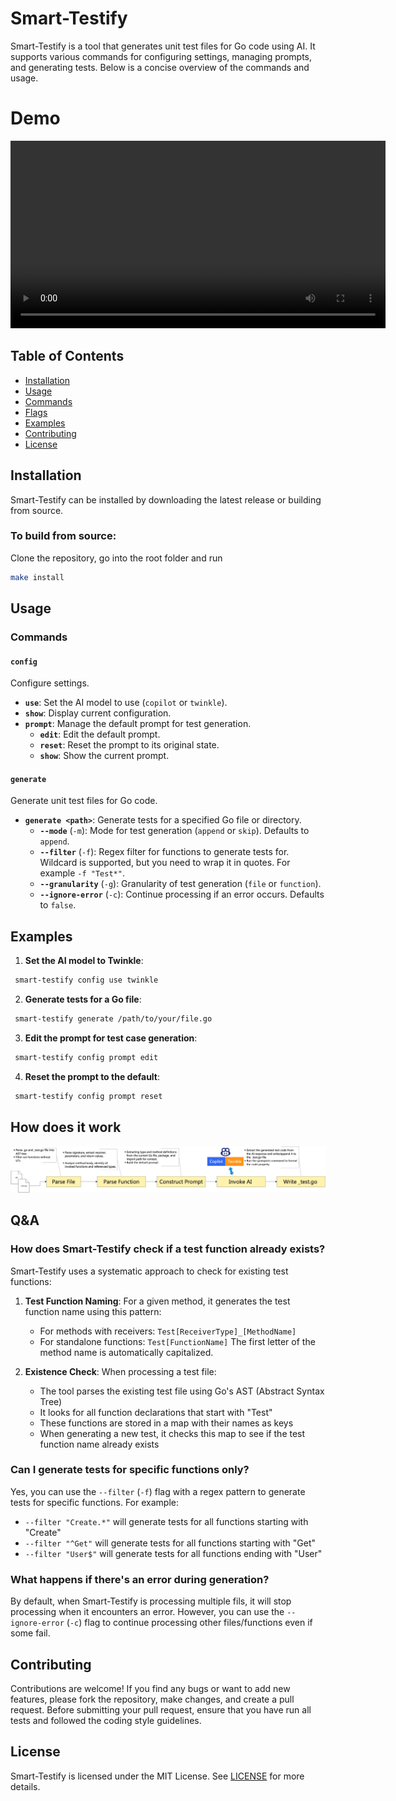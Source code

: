 # Smart-Testify

Smart-Testify is a tool that generates unit test files for Go code using AI. It supports various commands for configuring settings, managing prompts, and generating tests. Below is a concise overview of the commands and usage.

# Demo
<video src="https://github.freewheel.tv/qzhang/smart-testify/assets/347/f067b838-8abf-4ce5-bbd8-4b1ee5b681d5" controls width="600"></video>

## Table of Contents

- [Installation](#installation)
- [Usage](#usage)
- [Commands](#commands)
- [Flags](#flags)
- [Examples](#examples)
- [Contributing](#contributing)
- [License](#license)

## Installation

Smart-Testify can be installed by downloading the latest release or building from source.

### To build from source:

Clone the repository, go into the root folder and run
```bash  
make install
```  

## Usage



### Commands

#### `config`
Configure settings.

- **`use`**: Set the AI model to use (`copilot` or `twinkle`).
- **`show`**: Display current configuration.
- **`prompt`**: Manage the default prompt for test generation.
  - **`edit`**: Edit the default prompt.
  - **`reset`**: Reset the prompt to its original state.
  - **`show`**: Show the current prompt.

#### `generate`
Generate unit test files for Go code.

- **`generate <path>`**: Generate tests for a specified Go file or directory.
  - **`--mode`** (`-m`): Mode for test generation (`append` or `skip`). Defaults to `append`.
  - **`--filter`** (`-f`): Regex filter for functions to generate tests for. Wildcard is supported, but you need to wrap it in quotes. For example `-f "Test*"`.
  - **`--granularity`** (`-g`): Granularity of test generation (`file` or `function`).
  - **`--ignore-error`** (`-c`): Continue processing if an error occurs. Defaults to `false`.

## Examples

1. **Set the AI model to Twinkle**:
```bash  
 smart-testify config use twinkle  
```  

2. **Generate tests for a Go file**:
```bash  
 smart-testify generate /path/to/your/file.go  
```  

3. **Edit the prompt for test case generation**:
```bash  
 smart-testify config prompt edit  
```  

4. **Reset the prompt to the default**:
```bash  
 smart-testify config prompt reset  
```  

## How does it work
![demo](assets/workflow.png)

## Q&A

### How does Smart-Testify check if a test function already exists?

Smart-Testify uses a systematic approach to check for existing test functions:

1. **Test Function Naming**: For a given method, it generates the test function name using this pattern:
   - For methods with receivers: `Test[ReceiverType]_[MethodName]`
   - For standalone functions: `Test[FunctionName]`
   The first letter of the method name is automatically capitalized.

2. **Existence Check**: When processing a test file:
   - The tool parses the existing test file using Go's AST (Abstract Syntax Tree)
   - It looks for all function declarations that start with "Test"
   - These functions are stored in a map with their names as keys
   - When generating a new test, it checks this map to see if the test function name already exists

### Can I generate tests for specific functions only?

Yes, you can use the `--filter` (`-f`) flag with a regex pattern to generate tests for specific functions. For example:
- `--filter "Create.*"` will generate tests for all functions starting with "Create"
- `--filter "^Get"` will generate tests for all functions starting with "Get"
- `--filter "User$"` will generate tests for all functions ending with "User"

### What happens if there's an error during generation?

By default, when Smart-Testify is processing multiple fils, it will stop processing when it encounters an error. However, you can use the `--ignore-error` (`-c`) flag to continue processing other files/functions even if some fail.

## Contributing

Contributions are welcome! If you find any bugs or want to add new features, please fork the repository, make changes, and create a pull request. Before submitting your pull request, ensure that you have run all tests and followed the coding style guidelines.

## License

Smart-Testify is licensed under the MIT License. See [LICENSE](LICENSE) for more details.